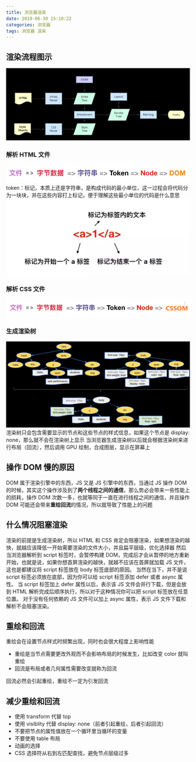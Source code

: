 ```yaml
---
title: 浏览器渲染
date: 2019-06-30 15:10:22
categories: 浏览器
tags: 浏览器 渲染
---
```


## 渲染流程图示

![浏览器渲染过程](../imgs/browser_render_0.png)

### 解析 HTML 文件

![解析HTML文件](../imgs/browser_render_2.png)
token：标记，本质上还是字符串，是构成代码的最小单位，这一过程会将代码分为一块块，并在这些内容打上标记，便于理解这些最小单位的代码是什么意思
![token](../imgs/browser_render_3.png)

### 解析 CSS 文件

![解析CSS文件](/../imgs/browser_render_4.png)

### 生成渲染树

![生成渲染树](/../imgs/browser_render_1.png)
渲染树只会包含需要显示的节点和这些节点的样式信息，如果这个节点是 display: none，那么就不会在渲染树上显示
当浏览器生成渲染树以后就会根据渲染树来进行布局（回流），然后调用 GPU 绘制，合成图层，显示在屏幕上

## 操作 DOM 慢的原因

DOM 属于渲染引擎中的东西，JS 又是 JS 引擎中的东西，当通过 JS 操作 DOM 的时候，其实这个操作涉及到了**两个线程之间的通信**，那么势必会带来一些性能上的损耗，操作 DOM 次数一多，也就等同于一直在进行线程之间的通信，并且操作 DOM 可能还会带来**重绘回流**的情况，所以就导致了性能上的问题

## 什么情况阻塞渲染

渲染的前提是生成渲染树，所以 HTML 和 CSS 肯定会阻塞渲染，如果想渲染的越快，就越应该降低一开始需要渲染的文件大小，并且扁平层级，优化选择器
然后当浏览器解析到 script 标签时，会暂停构建 DOM，完成后才会从暂停的地方重新开始，也就是说，如果你想首屏渲染的越快，就越不应该在首屏就加载 JS 文件，这也是都建议将 script 标签放在 body 标签底部的原因。
当然在当下，并不是说 script 标签必须放在底部，因为你可以给 script 标签添加 defer 或者 async 属性。
当 script 标签加上 defer 属性以后，表示该 JS 文件会并行下载，但是会放到 HTML 解析完成后顺序执行，所以对于这种情况你可以把 script 标签放在任意位置。
对于没有任何依赖的 JS 文件可以加上 async 属性，表示 JS 文件下载和解析不会阻塞渲染。

## 重绘和回流

重绘会在设置节点样式时频繁出现，同时也会很大程度上影响性能

- 重绘是当节点需要更改外观而不会影响布局的时候发生，比如改变 color 就叫重绘
- 回流是布局或者几何属性需要改变就称为回流

回流必然会引起重绘，重绘不一定为引发回流

## 减少重绘和回流

- 使用 transform 代替 top
- 使用 visiblity 代替 display: none（前者引起重绘，后者引起回流）
- 不要把节点的属性值放在一个循环里当循环的变量
- 不要使用 table 布局
- 动画的选择
- CSS 选择符从右到左匹配查找，避免节点层级过多
